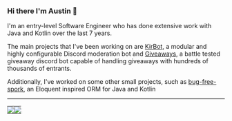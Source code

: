 ### Hi there I'm Austin 👋

I'm an entry-level Software Engineer who has done extensive work with Java and Kotlin over the last 7 years.

The main projects that I've been working on are [KirBot](https://kirbot.mrkirby153.com), a modular and highly configurable Discord moderation bot and [Giveaways](https://giveaways.mrkirby153.com), a battle tested giveaway discord bot capable of handling giveaways with hundreds of thousands of entrants.

Additionally, I've worked on some other small projects, such as [bug-free-spork](https://github.com/mrkirby153/bug-free-spork), an Eloquent inspired ORM for Java and Kotlin

---

<table>
  <tr>
    <td style="padding: 0; width=50%">
        <img src="https://github-readme-stats.vercel.app/api/?username=mrkirby153&show_icons=true&title_color=4F8CC9&text_color=9f9f9f&bg_color=00000000&hide_border=true&icon_color=4F8CC9&hide_title=true&count_private=true"/>
    </td>
    <td style="padding: 0; width=50%">
        <img src="https://github-readme-stats.vercel.app/api/top-langs/?username=mrkirby153&show_icons=true&title_color=4F8CC9&text_color=9f9f9f&bg_color=00000000&hide_border=true&icon_color=00000000&count_private=true"/>
    </td>
  </tr>
</table>
